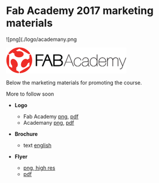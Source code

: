 # Fab Academy 2017 marketing materials


![png](./logo/academany.png

![png](./logo/fabacademy.png)

Below the marketing materials for promoting the course.

More to follow soon

- **Logo**
  - Fab Academy [png](./logo/fabacademy.png), [pdf](./logo/fabacademy.pdf)
  - Academany [png](./logo/academany.png), [pdf](./logo/academany.pdf)

- **Brochure** 
  - text [english](./brochure/index.md) 
- **Flyer** 
  - [png, high res](./flyer/flyer.png)
  - [pdf](./flyer/flyer.pdf)
